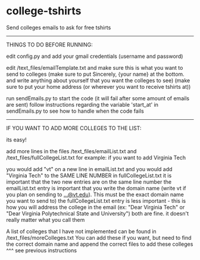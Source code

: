 # college-tshirts
Send colleges emails to ask for free tshirts

----------------------------------------------------------------------------------------------------------------------------------------------

THINGS TO DO BEFORE RUNNING:

edit config.py and add your gmail credentials (username and password)

edit /text_files/emailTemplate.txt and make sure this is what you want to send to colleges
(make sure to put Sincerely, {your name} at the bottom. and write anything about yourself that you want the colleges to see)
(make sure to put your home address (or wherever you want to receive tshirts at))

run sendEmails.py to start the code (it will fail after some amount of emails are sent)
follow instructions regarding the variable 'start_at' in sendEmails.py to see how to handle when the code fails

----------------------------------------------------------------------------------------------------------------------------------------------

IF YOU WANT TO ADD MORE COLLEGES TO THE LIST:

its easy!

add more lines in the files /text_files/emailList.txt and /text_files/fullCollegeList.txt
for example:
if you want to add Virginia Tech

you would add "vt" on a new line in emailList.txt and you would add "Virginia Tech" to the SAME LINE NUMBER in fullCollegeList.txt
it is important that the two new entries are on the same line number
the emailList.txt entry is important that you write the domain name (write vt if you plan on sending to ...@vt.edu). This must be the exact domain name you want to send to)
the fullCollegeList.txt entry is less important - this is how you will address the college in the email
    (ex: "Dear Virginia Tech" or "Dear Virginia Polytechnical State and University") both are fine. it doesn't really matter what you call them

A list of colleges that I have not implemented can be found in /text_files/moreColleges.txt
You can add these if you want, but need to find the correct domain name and append the correct files to add these colleges ^^^ see previous instructions

